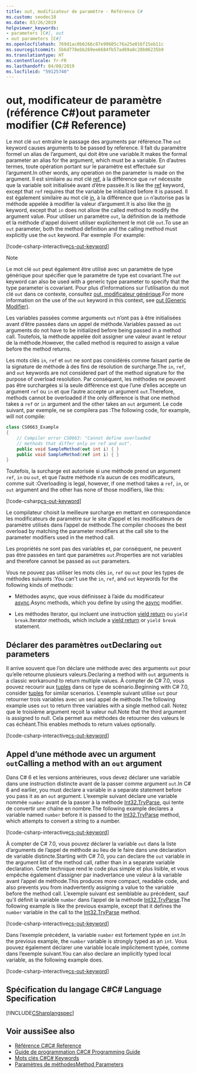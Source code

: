 ```yaml
---
title: out, modificateur de paramètre - Référence C#
ms.custom: seodec18
ms.date: 03/26/2019
helpviewer_keywords:
- parameters [C#], out
- out parameters [C#]
ms.openlocfilehash: 769d1ac0b6266c87e99605c76a25e016f15eb11c
ms.sourcegitcommit: 5b6d778ebb269ee6684fb57ad69a8c28b06235b9
ms.translationtype: HT
ms.contentlocale: fr-FR
ms.lasthandoff: 04/08/2019
ms.locfileid: "59125740"
---
```

# <a name="out-parameter-modifier-c-reference"></a><span data-ttu-id="1c230-102">out, modificateur de paramètre (référence C#)</span><span class="sxs-lookup"><span data-stu-id="1c230-102">out parameter modifier (C# Reference)</span></span>
<span data-ttu-id="1c230-103">Le mot clé `out` entraîne le passage des arguments par référence.</span><span class="sxs-lookup"><span data-stu-id="1c230-103">The `out` keyword causes arguments to be passed by reference.</span></span> <span data-ttu-id="1c230-104">Il fait du paramètre formel un alias de l’argument, qui doit être une variable.</span><span class="sxs-lookup"><span data-stu-id="1c230-104">It makes the formal parameter an alias for the argument, which must be a variable.</span></span> <span data-ttu-id="1c230-105">En d’autres termes, toute opération portant sur le paramètre est effectuée sur l’argument.</span><span class="sxs-lookup"><span data-stu-id="1c230-105">In other words, any operation on the parameter is made on the argument.</span></span> <span data-ttu-id="1c230-106">Il est similaire au mot clé [ref](ref.md), à la différence que `ref` nécessite que la variable soit initialisée avant d’être passée.</span><span class="sxs-lookup"><span data-stu-id="1c230-106">It is like the [ref](ref.md) keyword, except that `ref` requires that the variable be initialized before it is passed.</span></span> <span data-ttu-id="1c230-107">Il est également similaire au mot clé [in](in-parameter-modifier.md), à la différence que `in` n’autorise pas la méthode appelée à modifier la valeur d’argument.</span><span class="sxs-lookup"><span data-stu-id="1c230-107">It is also like the [in](in-parameter-modifier.md) keyword, except that `in` does not allow the called method to modify the argument value.</span></span> <span data-ttu-id="1c230-108">Pour utiliser un paramètre `out`, la définition de la méthode et la méthode d'appel doivent utiliser explicitement le mot clé `out`.</span><span class="sxs-lookup"><span data-stu-id="1c230-108">To use an `out` parameter, both the method definition and the calling method must explicitly use the `out` keyword.</span></span> <span data-ttu-id="1c230-109">Par exemple :</span><span class="sxs-lookup"><span data-stu-id="1c230-109">For example:</span></span>  
  
[!code-csharp-interactive[cs-out-keyword](../../../../samples/snippets/csharp/language-reference/keywords/in-ref-out-modifier/OutParameterModifier.cs#1)]  

> [!NOTE] 
> <span data-ttu-id="1c230-110">Le mot clé `out` peut également être utilisé avec un paramètre de type générique pour spécifier que le paramètre de type est covariant.</span><span class="sxs-lookup"><span data-stu-id="1c230-110">The `out` keyword can also be used with a generic type parameter to specify that the type parameter is covariant.</span></span> <span data-ttu-id="1c230-111">Pour plus d’informations sur l’utilisation du mot clé `out` dans ce contexte, consultez [out, modificateur générique](out-generic-modifier.md).</span><span class="sxs-lookup"><span data-stu-id="1c230-111">For more information on the use of the `out` keyword in this context, see [out (Generic Modifier)](out-generic-modifier.md).</span></span>
  
<span data-ttu-id="1c230-112">Les variables passées comme arguments `out` n’ont pas à être initialisées avant d’être passées dans un appel de méthode.</span><span class="sxs-lookup"><span data-stu-id="1c230-112">Variables passed as `out` arguments do not have to be initialized before being passed in a method call.</span></span> <span data-ttu-id="1c230-113">Toutefois, la méthode appelée doit assigner une valeur avant le retour de la méthode.</span><span class="sxs-lookup"><span data-stu-id="1c230-113">However, the called method is required to assign a value before the method returns.</span></span>  
  
<span data-ttu-id="1c230-114">Les mots clés `in`, `ref` et `out` ne sont pas considérés comme faisant partie de la signature de méthode à des fins de résolution de surcharge.</span><span class="sxs-lookup"><span data-stu-id="1c230-114">The `in`, `ref`, and `out` keywords are not considered part of the method signature for the purpose of overload resolution.</span></span> <span data-ttu-id="1c230-115">Par conséquent, les méthodes ne peuvent pas être surchargées si la seule différence est que l’une d’elles accepte un argument `ref` ou `in` et que l’autre accepte un argument `out`.</span><span class="sxs-lookup"><span data-stu-id="1c230-115">Therefore, methods cannot be overloaded if the only difference is that one method takes a `ref` or `in` argument and the other takes an `out` argument.</span></span> <span data-ttu-id="1c230-116">Le code suivant, par exemple, ne se compilera pas :</span><span class="sxs-lookup"><span data-stu-id="1c230-116">The following code, for example, will not compile:</span></span>  
  
```csharp
class CS0663_Example
{
    // Compiler error CS0663: "Cannot define overloaded 
    // methods that differ only on ref and out".
    public void SampleMethod(out int i) { }
    public void SampleMethod(ref int i) { }
}
```
  
<span data-ttu-id="1c230-117">Toutefois, la surcharge est autorisée si une méthode prend un argument `ref`, `in` ou `out`, et que l’autre méthode n’a aucun de ces modificateurs, comme suit :</span><span class="sxs-lookup"><span data-stu-id="1c230-117">Overloading is legal, however, if one method takes a `ref`, `in`, or `out` argument and the other has none of those modifiers, like this:</span></span>  
  
[!code-csharp[cs-out-keyword](../../../../samples/snippets/csharp/language-reference/keywords/in-ref-out-modifier/OutParameterModifier.cs#2)]  

<span data-ttu-id="1c230-118">Le compilateur choisit la meilleure surcharge en mettant en correspondance les modificateurs de paramètre sur le site d’appel et les modificateurs de paramètre utilisés dans l’appel de méthode.</span><span class="sxs-lookup"><span data-stu-id="1c230-118">The compiler chooses the best overload by matching the parameter modifiers at the call site to the parameter modifiers used in the method call.</span></span>
 
<span data-ttu-id="1c230-119">Les propriétés ne sont pas des variables et, par conséquent, ne peuvent pas être passées en tant que paramètres `out`.</span><span class="sxs-lookup"><span data-stu-id="1c230-119">Properties are not variables and therefore cannot be passed as `out` parameters.</span></span>
  
<span data-ttu-id="1c230-120">Vous ne pouvez pas utiliser les mots clés `in`, `ref` ou `out` pour les types de méthodes suivants :</span><span class="sxs-lookup"><span data-stu-id="1c230-120">You can't use the `in`, `ref`, and `out` keywords for the following kinds of methods:</span></span>  
  
-   <span data-ttu-id="1c230-121">Méthodes async, que vous définissez à l’aide du modificateur [async](../../../csharp/language-reference/keywords/async.md).</span><span class="sxs-lookup"><span data-stu-id="1c230-121">Async methods, which you define by using the [async](../../../csharp/language-reference/keywords/async.md) modifier.</span></span>  
  
-   <span data-ttu-id="1c230-122">Les méthodes Iterator, qui incluent une instruction [yield return](../../../csharp/language-reference/keywords/yield.md) ou `yield break`.</span><span class="sxs-lookup"><span data-stu-id="1c230-122">Iterator methods, which include a [yield return](../../../csharp/language-reference/keywords/yield.md) or `yield break` statement.</span></span>  

## <a name="declaring-out-parameters"></a><span data-ttu-id="1c230-123">Déclarer des paramètres `out`</span><span class="sxs-lookup"><span data-stu-id="1c230-123">Declaring `out` parameters</span></span>   

<span data-ttu-id="1c230-124">Il arrive souvent que l’on déclare une méthode avec des arguments `out` pour qu’elle retourne plusieurs valeurs.</span><span class="sxs-lookup"><span data-stu-id="1c230-124">Declaring a method with `out` arguments is a classic workaround to return multiple values.</span></span> <span data-ttu-id="1c230-125">À compter de C# 7.0, vous pouvez recourir aux [tuples](../../tuples.md) dans ce type de scénario.</span><span class="sxs-lookup"><span data-stu-id="1c230-125">Beginning with C# 7.0, consider [tuples](../../tuples.md) for similar scenarios.</span></span> <span data-ttu-id="1c230-126">L'exemple suivant utilise `out` pour retourner trois variables avec un seul appel de méthode.</span><span class="sxs-lookup"><span data-stu-id="1c230-126">The following example uses `out` to return three variables with a single method call.</span></span> <span data-ttu-id="1c230-127">Notez que le troisième argument reçoit la valeur null.</span><span class="sxs-lookup"><span data-stu-id="1c230-127">Note that the third argument is assigned to null.</span></span> <span data-ttu-id="1c230-128">Cela permet aux méthodes de retourner des valeurs le cas échéant.</span><span class="sxs-lookup"><span data-stu-id="1c230-128">This enables methods to return values optionally.</span></span>  
  
[!code-csharp-interactive[cs-out-keyword](../../../../samples/snippets/csharp/language-reference/keywords/in-ref-out-modifier/OutParameterModifier.cs#3)]  

## <a name="calling-a-method-with-an-out-argument"></a><span data-ttu-id="1c230-129">Appel d’une méthode avec un argument `out`</span><span class="sxs-lookup"><span data-stu-id="1c230-129">Calling a method with an `out` argument</span></span>

<span data-ttu-id="1c230-130">Dans C# 6 et les versions antérieures, vous devez déclarer une variable dans une instruction distincte avant de la passer comme argument `out`.</span><span class="sxs-lookup"><span data-stu-id="1c230-130">In C# 6 and earlier, you must declare a variable in a separate statement before you pass it as an `out` argument.</span></span> <span data-ttu-id="1c230-131">L’exemple suivant déclare une variable nommée `number` avant de la passer à la méthode [Int32.TryParse](xref:System.Int32.TryParse(System.String,System.Int32@)), qui tente de convertir une chaîne en nombre.</span><span class="sxs-lookup"><span data-stu-id="1c230-131">The following example declares a variable named `number` before it is passed to the [Int32.TryParse](xref:System.Int32.TryParse(System.String,System.Int32@)) method, which attempts to convert a string to a number.</span></span>

[!code-csharp-interactive[cs-out-keyword](../../../../samples/snippets/csharp/language-reference/keywords/in-ref-out-modifier/OutParameterModifier.cs#4)]  

<span data-ttu-id="1c230-132">À compter de C# 7.0, vous pouvez déclarer la variable `out` dans la liste d’arguments de l’appel de méthode au lieu de le faire dans une déclaration de variable distincte.</span><span class="sxs-lookup"><span data-stu-id="1c230-132">Starting with C# 7.0, you can declare the `out` variable in the argument list of the method call, rather than in a separate variable declaration.</span></span> <span data-ttu-id="1c230-133">Cette technique rend le code plus simple et plus lisible, et vous empêche également d’assigner par inadvertance une valeur à la variable avant l’appel de méthode.</span><span class="sxs-lookup"><span data-stu-id="1c230-133">This produces more compact, readable code, and also prevents you from inadvertently assigning a value to the variable before the method call.</span></span> <span data-ttu-id="1c230-134">L’exemple suivant est semblable au précédent, sauf qu’il définit la variable `number` dans l’appel de la méthode [Int32.TryParse](xref:System.Int32.TryParse(System.String,System.Int32@)).</span><span class="sxs-lookup"><span data-stu-id="1c230-134">The following example is like the previous example, except that it defines the `number` variable in the call to the [Int32.TryParse](xref:System.Int32.TryParse(System.String,System.Int32@)) method.</span></span>

[!code-csharp-interactive[cs-out-keyword](../../../../samples/snippets/csharp/language-reference/keywords/in-ref-out-modifier/OutParameterModifier.cs#5)]  
   
<span data-ttu-id="1c230-135">Dans l’exemple précédent, la variable `number` est fortement typée en `int`.</span><span class="sxs-lookup"><span data-stu-id="1c230-135">In the previous example, the `number` variable is strongly typed as an `int`.</span></span> <span data-ttu-id="1c230-136">Vous pouvez également déclarer une variable locale implicitement typée, comme dans l’exemple suivant.</span><span class="sxs-lookup"><span data-stu-id="1c230-136">You can also declare an implicitly typed local variable, as the following example does.</span></span>

[!code-csharp-interactive[cs-out-keyword](../../../../samples/snippets/csharp/language-reference/keywords/in-ref-out-modifier/OutParameterModifier.cs#6)]  
   
## <a name="c-language-specification"></a><span data-ttu-id="1c230-137">Spécification du langage C#</span><span class="sxs-lookup"><span data-stu-id="1c230-137">C# Language Specification</span></span>  
[!INCLUDE[CSharplangspec](~/includes/csharplangspec-md.md)]  
  
## <a name="see-also"></a><span data-ttu-id="1c230-138">Voir aussi</span><span class="sxs-lookup"><span data-stu-id="1c230-138">See also</span></span>

- [<span data-ttu-id="1c230-139">Référence C#</span><span class="sxs-lookup"><span data-stu-id="1c230-139">C# Reference</span></span>](../../../csharp/language-reference/index.md)
- [<span data-ttu-id="1c230-140">Guide de programmation C#</span><span class="sxs-lookup"><span data-stu-id="1c230-140">C# Programming Guide</span></span>](../../../csharp/programming-guide/index.md)
- [<span data-ttu-id="1c230-141">Mots clés C#</span><span class="sxs-lookup"><span data-stu-id="1c230-141">C# Keywords</span></span>](../../../csharp/language-reference/keywords/index.md)
- [<span data-ttu-id="1c230-142">Paramètres de méthodes</span><span class="sxs-lookup"><span data-stu-id="1c230-142">Method Parameters</span></span>](../../../csharp/language-reference/keywords/method-parameters.md)
